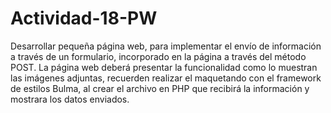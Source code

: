 # Actividad-18-PW

Desarrollar pequeña página web, para implementar el envío de información a través de un formulario, incorporado en la página a través del método POST. La página web deberá presentar la funcionalidad como lo muestran las imágenes adjuntas, recuerden realizar el maquetando con el framework de estilos Bulma, al crear el archivo en PHP que recibirá la información y mostrara los datos enviados.

